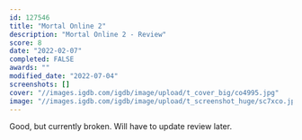 ```yaml
---
id: 127546
title: "Mortal Online 2"
description: "Mortal Online 2 - Review"
score: 8
date: "2022-02-07"
completed: FALSE
awards: ""
modified_date: "2022-07-04"
screenshots: []
cover: "//images.igdb.com/igdb/image/upload/t_cover_big/co4995.jpg"
image: "//images.igdb.com/igdb/image/upload/t_screenshot_huge/sc7xco.jpg"
---
```

Good, but currently broken. Will have to update review later.